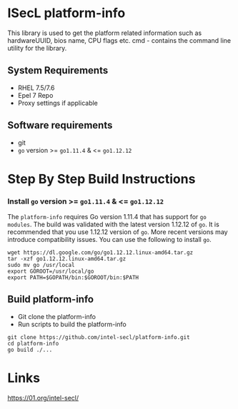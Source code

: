 # ISecL platform-info

This library is used to get the platform related information such as hardwareUUID, bios name, CPU flags etc.
cmd - contains the command line utility for the library.

## System Requirements
- RHEL 7.5/7.6
- Epel 7 Repo
- Proxy settings if applicable

## Software requirements
- git
- `go` version >= `go1.11.4` & <= `go1.12.12`

# Step By Step Build Instructions

### Install `go` version >= `go1.11.4` & <= `go1.12.12`
The `platform-info` requires Go version 1.11.4 that has support for `go modules`. The build was validated with the latest version 1.12.12 of `go`. It is recommended that you use 1.12.12 version of `go`. More recent versions may introduce compatibility issues. You can use the following to install `go`.
```shell
wget https://dl.google.com/go/go1.12.12.linux-amd64.tar.gz
tar -xzf go1.12.12.linux-amd64.tar.gz
sudo mv go /usr/local
export GOROOT=/usr/local/go
export PATH=$GOPATH/bin:$GOROOT/bin:$PATH
```

## Build platform-info

- Git clone the platform-info
- Run scripts to build the platform-info

```shell
git clone https://github.com/intel-secl/platform-info.git
cd platform-info
go build ./...
```

# Links
https://01.org/intel-secl/
